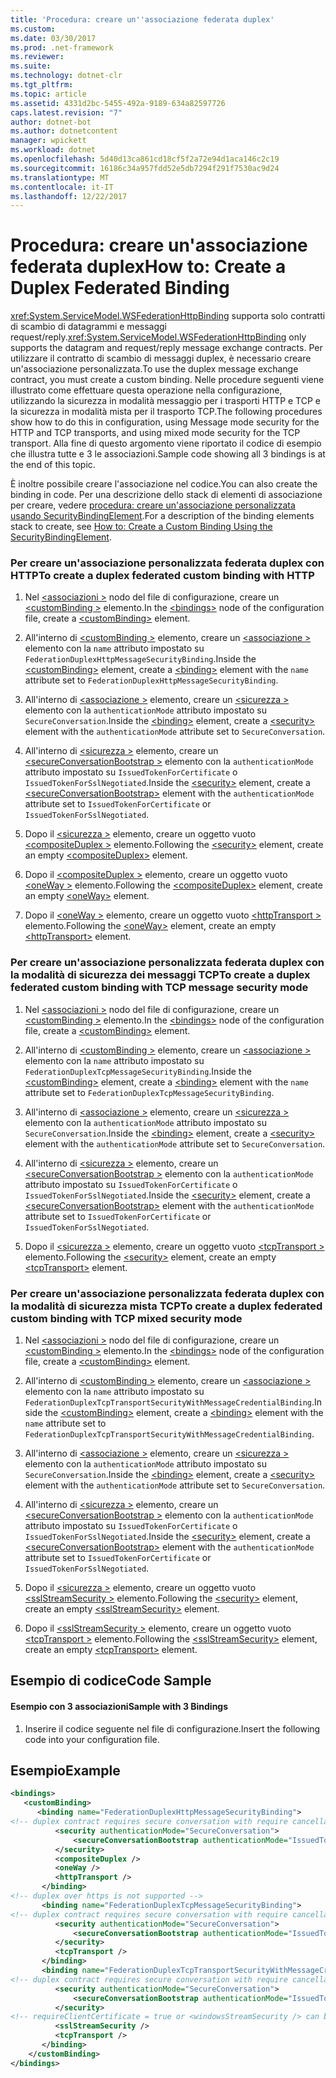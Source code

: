 ```yaml
---
title: 'Procedura: creare un''associazione federata duplex'
ms.custom: 
ms.date: 03/30/2017
ms.prod: .net-framework
ms.reviewer: 
ms.suite: 
ms.technology: dotnet-clr
ms.tgt_pltfrm: 
ms.topic: article
ms.assetid: 4331d2bc-5455-492a-9189-634a82597726
caps.latest.revision: "7"
author: dotnet-bot
ms.author: dotnetcontent
manager: wpickett
ms.workload: dotnet
ms.openlocfilehash: 5d40d13ca861cd18cf5f2a72e94d1aca146c2c19
ms.sourcegitcommit: 16186c34a957fdd52e5db7294f291f7530ac9d24
ms.translationtype: MT
ms.contentlocale: it-IT
ms.lasthandoff: 12/22/2017
---
```

# <a name="how-to-create-a-duplex-federated-binding"></a><span data-ttu-id="c6a05-102">Procedura: creare un'associazione federata duplex</span><span class="sxs-lookup"><span data-stu-id="c6a05-102">How to: Create a Duplex Federated Binding</span></span>
<span data-ttu-id="c6a05-103"><xref:System.ServiceModel.WSFederationHttpBinding> supporta solo contratti di scambio di datagrammi e messaggi request/reply.</span><span class="sxs-lookup"><span data-stu-id="c6a05-103"><xref:System.ServiceModel.WSFederationHttpBinding> only supports the datagram and request/reply message exchange contracts.</span></span> <span data-ttu-id="c6a05-104">Per utilizzare il contratto di scambio di messaggi duplex, è necessario creare un'associazione personalizzata.</span><span class="sxs-lookup"><span data-stu-id="c6a05-104">To use the duplex message exchange contract, you must create a custom binding.</span></span> <span data-ttu-id="c6a05-105">Nelle procedure seguenti viene illustrato come effettuare questa operazione nella configurazione, utilizzando la sicurezza in modalità messaggio per i trasporti HTTP e TCP e la sicurezza in modalità mista per il trasporto TCP.</span><span class="sxs-lookup"><span data-stu-id="c6a05-105">The following procedures show how to do this in configuration, using Message mode security for the HTTP and TCP transports, and using mixed mode security for the TCP transport.</span></span> <span data-ttu-id="c6a05-106">Alla fine di questo argomento viene riportato il codice di esempio che illustra tutte e 3 le associazioni.</span><span class="sxs-lookup"><span data-stu-id="c6a05-106">Sample code showing all 3 bindings is at the end of this topic.</span></span>  
  
 <span data-ttu-id="c6a05-107">È inoltre possibile creare l'associazione nel codice.</span><span class="sxs-lookup"><span data-stu-id="c6a05-107">You can also create the binding in code.</span></span> <span data-ttu-id="c6a05-108">Per una descrizione dello stack di elementi di associazione per creare, vedere [procedura: creare un'associazione personalizzata usando SecurityBindingElement](../../../../docs/framework/wcf/feature-details/how-to-create-a-custom-binding-using-the-securitybindingelement.md).</span><span class="sxs-lookup"><span data-stu-id="c6a05-108">For a description of the binding elements stack to create, see [How to: Create a Custom Binding Using the SecurityBindingElement](../../../../docs/framework/wcf/feature-details/how-to-create-a-custom-binding-using-the-securitybindingelement.md).</span></span>  
  
### <a name="to-create-a-duplex-federated-custom-binding-with-http"></a><span data-ttu-id="c6a05-109">Per creare un'associazione personalizzata federata duplex con HTTP</span><span class="sxs-lookup"><span data-stu-id="c6a05-109">To create a duplex federated custom binding with HTTP</span></span>  
  
1.  <span data-ttu-id="c6a05-110">Nel [ \<associazioni >](../../../../docs/framework/configure-apps/file-schema/wcf/bindings.md) nodo del file di configurazione, creare un [ \<customBinding >](../../../../docs/framework/configure-apps/file-schema/wcf/custombinding.md) elemento.</span><span class="sxs-lookup"><span data-stu-id="c6a05-110">In the [\<bindings>](../../../../docs/framework/configure-apps/file-schema/wcf/bindings.md) node of the configuration file, create a [\<customBinding>](../../../../docs/framework/configure-apps/file-schema/wcf/custombinding.md) element.</span></span>  
  
2.  <span data-ttu-id="c6a05-111">All'interno di [ \<customBinding >](../../../../docs/framework/configure-apps/file-schema/wcf/custombinding.md) elemento, creare un [ \<associazione >](../../../../docs/framework/misc/binding.md) elemento con la `name` attributo impostato su `FederationDuplexHttpMessageSecurityBinding`.</span><span class="sxs-lookup"><span data-stu-id="c6a05-111">Inside the [\<customBinding>](../../../../docs/framework/configure-apps/file-schema/wcf/custombinding.md) element, create a [\<binding>](../../../../docs/framework/misc/binding.md) element with the `name` attribute set to `FederationDuplexHttpMessageSecurityBinding`.</span></span>  
  
3.  <span data-ttu-id="c6a05-112">All'interno di [ \<associazione >](../../../../docs/framework/misc/binding.md) elemento, creare un [ \<sicurezza >](../../../../docs/framework/configure-apps/file-schema/wcf/security-of-custombinding.md) elemento con la `authenticationMode` attributo impostato su `SecureConversation`.</span><span class="sxs-lookup"><span data-stu-id="c6a05-112">Inside the [\<binding>](../../../../docs/framework/misc/binding.md) element, create a [\<security>](../../../../docs/framework/configure-apps/file-schema/wcf/security-of-custombinding.md) element with the `authenticationMode` attribute set to `SecureConversation`.</span></span>  
  
4.  <span data-ttu-id="c6a05-113">All'interno di [ \<sicurezza >](../../../../docs/framework/configure-apps/file-schema/wcf/security-of-custombinding.md) elemento, creare un [ \<secureConversationBootstrap >](../../../../docs/framework/configure-apps/file-schema/wcf/secureconversationbootstrap.md) elemento con la `authenticationMode` attributo impostato su `IssuedTokenForCertificate` o `IssuedTokenForSslNegotiated`.</span><span class="sxs-lookup"><span data-stu-id="c6a05-113">Inside the [\<security>](../../../../docs/framework/configure-apps/file-schema/wcf/security-of-custombinding.md) element, create a [\<secureConversationBootstrap>](../../../../docs/framework/configure-apps/file-schema/wcf/secureconversationbootstrap.md) element with the `authenticationMode` attribute set to `IssuedTokenForCertificate` or `IssuedTokenForSslNegotiated`.</span></span>  
  
5.  <span data-ttu-id="c6a05-114">Dopo il [ \<sicurezza >](../../../../docs/framework/configure-apps/file-schema/wcf/security-of-custombinding.md) elemento, creare un oggetto vuoto [ \<compositeDuplex >](../../../../docs/framework/configure-apps/file-schema/wcf/compositeduplex.md) elemento.</span><span class="sxs-lookup"><span data-stu-id="c6a05-114">Following the [\<security>](../../../../docs/framework/configure-apps/file-schema/wcf/security-of-custombinding.md) element, create an empty [\<compositeDuplex>](../../../../docs/framework/configure-apps/file-schema/wcf/compositeduplex.md) element.</span></span>  
  
6.  <span data-ttu-id="c6a05-115">Dopo il [ \<compositeDuplex >](../../../../docs/framework/configure-apps/file-schema/wcf/compositeduplex.md) elemento, creare un oggetto vuoto [ \<oneWay >](../../../../docs/framework/configure-apps/file-schema/wcf/oneway.md) elemento.</span><span class="sxs-lookup"><span data-stu-id="c6a05-115">Following the [\<compositeDuplex>](../../../../docs/framework/configure-apps/file-schema/wcf/compositeduplex.md) element, create an empty [\<oneWay>](../../../../docs/framework/configure-apps/file-schema/wcf/oneway.md) element.</span></span>  
  
7.  <span data-ttu-id="c6a05-116">Dopo il [ \<oneWay >](../../../../docs/framework/configure-apps/file-schema/wcf/oneway.md) elemento, creare un oggetto vuoto [ \<httpTransport >](../../../../docs/framework/configure-apps/file-schema/wcf/httptransport.md) elemento.</span><span class="sxs-lookup"><span data-stu-id="c6a05-116">Following the [\<oneWay>](../../../../docs/framework/configure-apps/file-schema/wcf/oneway.md) element, create an empty [\<httpTransport>](../../../../docs/framework/configure-apps/file-schema/wcf/httptransport.md) element.</span></span>  
  
### <a name="to-create-a-duplex-federated-custom-binding-with-tcp-message-security-mode"></a><span data-ttu-id="c6a05-117">Per creare un'associazione personalizzata federata duplex con la modalità di sicurezza dei messaggi TCP</span><span class="sxs-lookup"><span data-stu-id="c6a05-117">To create a duplex federated custom binding with TCP message security mode</span></span>  
  
1.  <span data-ttu-id="c6a05-118">Nel [ \<associazioni >](../../../../docs/framework/configure-apps/file-schema/wcf/bindings.md) nodo del file di configurazione, creare un [ \<customBinding >](../../../../docs/framework/configure-apps/file-schema/wcf/custombinding.md) elemento.</span><span class="sxs-lookup"><span data-stu-id="c6a05-118">In the [\<bindings>](../../../../docs/framework/configure-apps/file-schema/wcf/bindings.md) node of the configuration file, create a [\<customBinding>](../../../../docs/framework/configure-apps/file-schema/wcf/custombinding.md) element.</span></span>   
  
2.  <span data-ttu-id="c6a05-119">All'interno di [ \<customBinding >](../../../../docs/framework/configure-apps/file-schema/wcf/custombinding.md) elemento, creare un [ \<associazione >](../../../../docs/framework/misc/binding.md) elemento con la `name` attributo impostato su `FederationDuplexTcpMessageSecurityBinding`.</span><span class="sxs-lookup"><span data-stu-id="c6a05-119">Inside the [\<customBinding>](../../../../docs/framework/configure-apps/file-schema/wcf/custombinding.md) element, create a [\<binding>](../../../../docs/framework/misc/binding.md) element with the `name` attribute set to `FederationDuplexTcpMessageSecurityBinding`.</span></span>  
  
3.  <span data-ttu-id="c6a05-120">All'interno di [ \<associazione >](../../../../docs/framework/misc/binding.md) elemento, creare un [ \<sicurezza >](../../../../docs/framework/configure-apps/file-schema/wcf/security-of-custombinding.md) elemento con la `authenticationMode` attributo impostato su `SecureConversation`.</span><span class="sxs-lookup"><span data-stu-id="c6a05-120">Inside the [\<binding>](../../../../docs/framework/misc/binding.md) element, create a [\<security>](../../../../docs/framework/configure-apps/file-schema/wcf/security-of-custombinding.md) element with the `authenticationMode` attribute set to `SecureConversation`.</span></span>  
  
4.  <span data-ttu-id="c6a05-121">All'interno di [ \<sicurezza >](../../../../docs/framework/configure-apps/file-schema/wcf/security-of-custombinding.md) elemento, creare un [ \<secureConversationBootstrap >](../../../../docs/framework/configure-apps/file-schema/wcf/secureconversationbootstrap.md) elemento con la `authenticationMode` attributo impostato su `IssuedTokenForCertificate` o `IssuedTokenForSslNegotiated`.</span><span class="sxs-lookup"><span data-stu-id="c6a05-121">Inside the [\<security>](../../../../docs/framework/configure-apps/file-schema/wcf/security-of-custombinding.md) element, create a [\<secureConversationBootstrap>](../../../../docs/framework/configure-apps/file-schema/wcf/secureconversationbootstrap.md) element with the `authenticationMode` attribute set to `IssuedTokenForCertificate` or `IssuedTokenForSslNegotiated`.</span></span>  
  
5.  <span data-ttu-id="c6a05-122">Dopo il [ \<sicurezza >](../../../../docs/framework/configure-apps/file-schema/wcf/security-of-custombinding.md) elemento, creare un oggetto vuoto [ \<tcpTransport >](../../../../docs/framework/configure-apps/file-schema/wcf/tcptransport.md) elemento.</span><span class="sxs-lookup"><span data-stu-id="c6a05-122">Following the [\<security>](../../../../docs/framework/configure-apps/file-schema/wcf/security-of-custombinding.md) element, create an empty [\<tcpTransport>](../../../../docs/framework/configure-apps/file-schema/wcf/tcptransport.md) element.</span></span>  
  
### <a name="to-create-a-duplex-federated-custom-binding-with-tcp-mixed-security-mode"></a><span data-ttu-id="c6a05-123">Per creare un'associazione personalizzata federata duplex con la modalità di sicurezza mista TCP</span><span class="sxs-lookup"><span data-stu-id="c6a05-123">To create a duplex federated custom binding with TCP mixed security mode</span></span>  
  
1.  <span data-ttu-id="c6a05-124">Nel [ \<associazioni >](../../../../docs/framework/configure-apps/file-schema/wcf/bindings.md) nodo del file di configurazione, creare un [ \<customBinding >](../../../../docs/framework/configure-apps/file-schema/wcf/custombinding.md) elemento.</span><span class="sxs-lookup"><span data-stu-id="c6a05-124">In the [\<bindings>](../../../../docs/framework/configure-apps/file-schema/wcf/bindings.md) node of the configuration file, create a [\<customBinding>](../../../../docs/framework/configure-apps/file-schema/wcf/custombinding.md) element.</span></span>   
  
2.  <span data-ttu-id="c6a05-125">All'interno di [ \<customBinding >](../../../../docs/framework/configure-apps/file-schema/wcf/custombinding.md) elemento, creare un [ \<associazione >](../../../../docs/framework/misc/binding.md) elemento con la `name` attributo impostato su `FederationDuplexTcpTransportSecurityWithMessageCredentialBinding`.</span><span class="sxs-lookup"><span data-stu-id="c6a05-125">Inside the [\<customBinding>](../../../../docs/framework/configure-apps/file-schema/wcf/custombinding.md) element, create a [\<binding>](../../../../docs/framework/misc/binding.md) element with the `name` attribute set to `FederationDuplexTcpTransportSecurityWithMessageCredentialBinding`.</span></span>  
  
3.  <span data-ttu-id="c6a05-126">All'interno di [ \<associazione >](../../../../docs/framework/misc/binding.md) elemento, creare un [ \<sicurezza >](../../../../docs/framework/configure-apps/file-schema/wcf/security-of-custombinding.md) elemento con la `authenticationMode` attributo impostato su `SecureConversation`.</span><span class="sxs-lookup"><span data-stu-id="c6a05-126">Inside the [\<binding>](../../../../docs/framework/misc/binding.md) element, create a [\<security>](../../../../docs/framework/configure-apps/file-schema/wcf/security-of-custombinding.md) element with the `authenticationMode` attribute set to `SecureConversation`.</span></span>  
  
4.  <span data-ttu-id="c6a05-127">All'interno di [ \<sicurezza >](../../../../docs/framework/configure-apps/file-schema/wcf/security-of-custombinding.md) elemento, creare un [ \<secureConversationBootstrap >](../../../../docs/framework/configure-apps/file-schema/wcf/secureconversationbootstrap.md) elemento con la `authenticationMode` attributo impostato su `IssuedTokenForCertificate` o `IssuedTokenForSslNegotiated`.</span><span class="sxs-lookup"><span data-stu-id="c6a05-127">Inside the [\<security>](../../../../docs/framework/configure-apps/file-schema/wcf/security-of-custombinding.md) element, create a [\<secureConversationBootstrap>](../../../../docs/framework/configure-apps/file-schema/wcf/secureconversationbootstrap.md) element with the `authenticationMode` attribute set to `IssuedTokenForCertificate` or `IssuedTokenForSslNegotiated`.</span></span>  
  
5.  <span data-ttu-id="c6a05-128">Dopo il [ \<sicurezza >](../../../../docs/framework/configure-apps/file-schema/wcf/security-of-custombinding.md) elemento, creare un oggetto vuoto [ \<sslStreamSecurity >](../../../../docs/framework/configure-apps/file-schema/wcf/sslstreamsecurity.md) elemento.</span><span class="sxs-lookup"><span data-stu-id="c6a05-128">Following the [\<security>](../../../../docs/framework/configure-apps/file-schema/wcf/security-of-custombinding.md) element, create an empty [\<sslStreamSecurity>](../../../../docs/framework/configure-apps/file-schema/wcf/sslstreamsecurity.md) element.</span></span>  
  
6.  <span data-ttu-id="c6a05-129">Dopo il [ \<sslStreamSecurity >](../../../../docs/framework/configure-apps/file-schema/wcf/sslstreamsecurity.md) elemento, creare un oggetto vuoto [ \<tcpTransport >](../../../../docs/framework/configure-apps/file-schema/wcf/tcptransport.md) elemento.</span><span class="sxs-lookup"><span data-stu-id="c6a05-129">Following the [\<sslStreamSecurity>](../../../../docs/framework/configure-apps/file-schema/wcf/sslstreamsecurity.md) element, create an empty [\<tcpTransport>](../../../../docs/framework/configure-apps/file-schema/wcf/tcptransport.md) element.</span></span>  
  
## <a name="code-sample"></a><span data-ttu-id="c6a05-130">Esempio di codice</span><span class="sxs-lookup"><span data-stu-id="c6a05-130">Code Sample</span></span>  
  
#### <a name="sample-with-3-bindings"></a><span data-ttu-id="c6a05-131">Esempio con 3 associazioni</span><span class="sxs-lookup"><span data-stu-id="c6a05-131">Sample with 3 Bindings</span></span>  
  
1.  <span data-ttu-id="c6a05-132">Inserire il codice seguente nel file di configurazione.</span><span class="sxs-lookup"><span data-stu-id="c6a05-132">Insert the following code into your configuration file.</span></span>  
  
## <a name="example"></a><span data-ttu-id="c6a05-133">Esempio</span><span class="sxs-lookup"><span data-stu-id="c6a05-133">Example</span></span>  
  
```xml  
<bindings>  
   <customBinding>  
      <binding name="FederationDuplexHttpMessageSecurityBinding">  
<!-- duplex contract requires secure conversation with require cancellation = true -->  
          <security authenticationMode="SecureConversation">  
              <secureConversationBootstrap authenticationMode="IssuedTokenForSslNegotiated" />  
          </security>  
          <compositeDuplex />  
          <oneWay />  
          <httpTransport />  
       </binding>  
<!-- duplex over https is not supported -->  
       <binding name="FederationDuplexTcpMessageSecurityBinding">  
<!-- duplex contract requires secure conversation with require cancellation = true -->  
          <security authenticationMode="SecureConversation">  
              <secureConversationBootstrap authenticationMode="IssuedTokenForSslNegotiated" />  
          </security>  
          <tcpTransport />  
       </binding>              
       <binding name="FederationDuplexTcpTransportSecurityWithMessageCredentialsBinding">  
<!-- duplex contract requires secure conversation with require cancellation = true -->  
          <security authenticationMode="SecureConversation">  
              <secureConversationBootstrap authenticationMode="IssuedTokenOverTransport" />  
          </security>  
<!-- requireClientCertificate = true or <windowsStreamSecurity /> can be used, but does not make sense for most scenarios -->  
          <sslStreamSecurity />  
          <tcpTransport />  
       </binding>              
    </customBinding>  
</bindings>  
```
